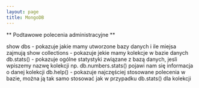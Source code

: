 ```yaml
---
layout: page
title: MongoDB
---
```


** Podtawowe polecenia administracyjne **

show dbs - pokazuje jakie mamy utworzone bazy danych i ile miejsa zajmują
show collections - pokazuje jekie mamy kolekcje w bazie danych
db.stats() - pokazuje ogólne statystyki związane z bazą danych, jesli wpiszemy nazwę kolekcji np. db.numbers.stats() pojawi nam się informacja o danej kolekcji
db.help() - pokazuje najczęściej stosowane polecenia w bazie, można ją tak samo stosować jak w przypadku db.stats() dla kolekcji
